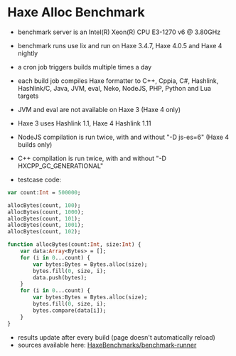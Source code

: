 # Haxe Alloc Benchmark

* benchmark server is an Intel(R) Xeon(R) CPU E3-1270 v6 @ 3.80GHz
* benchmark runs use lix and run on Haxe 3.4.7, Haxe 4.0.5 and Haxe 4 nightly
* a cron job triggers builds multiple times a day
* each build job compiles Haxe formatter to C++, Cppia, C#, Hashlink, Hashlink/C, Java, JVM, eval, Neko, NodeJS, PHP, Python and Lua targets
* JVM and eval are not available on Haxe 3 (Haxe 4 only)
* Haxe 3 uses Hashlink 1.1, Haxe 4 Hashlink 1.11
* NodeJS compilation is run twice, with and without "-D js-es=6" (Haxe 4 builds only)
* C++ compilation is run twice, with and without "-D HXCPP_GC_GENERATIONAL"

* testcase code:

```haxe
var count:Int = 500000;

allocBytes(count, 100);
allocBytes(count, 1000);
allocBytes(count, 101);
allocBytes(count, 1001);
allocBytes(count, 102);

function allocBytes(count:Int, size:Int) {
    var data:Array<Bytes> = [];
    for (i in 0...count) {
        var bytes:Bytes = Bytes.alloc(size);
        bytes.fill(0, size, i);
        data.push(bytes);
    }
    for (i in 0...count) {
        var bytes:Bytes = Bytes.alloc(size);
        bytes.fill(0, size, i);
        bytes.compare(data[i]);
    }
}
```

* results update after every build (page doesn't automatically reload)
* sources available here: [HaxeBenchmarks/benchmark-runner](https://github.com/HaxeBenchmarks/benchmark-runner)
